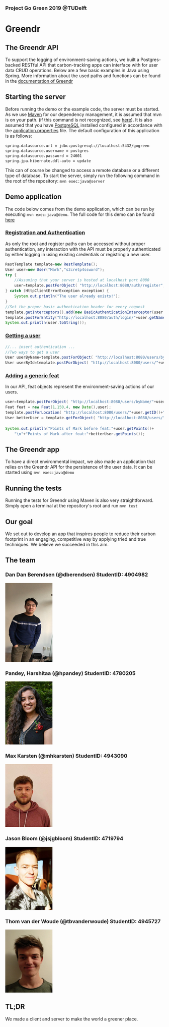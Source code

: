 ### Project Go Green 2019 @TUDelft
# Greendr

## The Greendr API
To support the logging of environment-saving actions, we built a Postgres-backed RESTful API that carbon-tracking apps can interface with for user data CRUD operations. Below are a few basic examples in Java using Spring. More information about the used paths and functions can be found in the [documentation of Greendr](https://thomw2o0o.github.io/)


## Starting the server
Before running the demo or the example code, the server must be started. As we use [Maven](https://maven.apache.org/download.cgi) for our dependency management, it is assumed that mvn is on your path. (if this command is not recognized, see [here](https://www.mkyong.com/maven/how-to-install-maven-in-windows/)). It is also assumed that you have [PostgreSQL](https://www.postgresql.org/download/) installed configured in accordance with the [application.properties](src/main/resources/application.properties) file. The default configuration of this application is as follows:
~~~
spring.datasource.url = jdbc:postgresql://localhost:5432/gogreen
spring.datasource.username = postgres
spring.datasource.password = 24601
spring.jpa.hibernate.ddl-auto = update
~~~
This can of course be changed to access a remote database or a different type of database. To start the server, simply run the following command in the root of the repository:
`mvn exec:java@server`

## Demo application
The code below comes from the demo application, which can be run by executing `mvn exec:java@demo`. The full code for this demo can be found [here](src/main/java/demo/DemoApplication.java)
### [Registration and Authentication](https://thomw2o0o.github.io/server/controller/AuthController.html)
As only the root and register paths can be accessed without proper authentication, any interaction with the API must be properly authenticated by either logging in using existing credentials or registring a new user.
~~~Java
RestTemplate template=new RestTemplate();
User user=new User("Mark","s3cretp4ssword");
try {
    //Assuming that your server is hosted at localhost port 8080
    user=template.postForObject( "http://localhost:8080/auth/register", new HttpEntity<>(user),User.class);
} catch (HttpClientErrorException exception) {
    System.out.println("The user already exists!");
}
//Set the proper basic authentication header for every request
template.getInterceptors().add(new BasicAuthenticationInterceptor(user.getName(), user.getPassword()));
template.postForEntity("http://localhost:8080/auth/login/"+user.getName(),new HttpEntity<>(user),User.class);
System.out.println(user.toString());
~~~
### [Getting a user](https://thomw2o0o.github.io/server/controller/UserController.html)
~~~Java
//... insert authentication ...
//Two ways to get a user
User userByName=template.postForObject( "http://localhost:8080/users/byName/"+user.getName(), new HttpEntity<>(user),User.class);
User userById=template.postForObject( "http://localhost:8080/users/"+user.getID(), new HttpEntity<>(user),User.class);
~~~
### [Adding a generic feat](https://thomw2o0o.github.io/server/controller/FeatController.html)
In our API, feat objects represent the environment-saving actions of our users.
~~~Java
user=template.postForObject( "http://localhost:8080/users/byName/"+user.getName(), new HttpEntity<>(user),User.class);
Feat feat = new Feat(1,150,4, new Date(),user);
template.postForLocation( "http://localhost:8080/users/"+user.getID()+"/feats/new", new HttpEntity<>(feat));
User betterUser = template.getForObject( "http://localhost:8080/users/"+user.getID(),  User.class);

System.out.println("Points of Mark before feat:"+user.getPoints()+
    "\n"+"Points of Mark after feat:"+betterUser.getPoints());
~~~

## The Greendr app
To have a direct environmental impact, we also made an application that relies on the Greendr API for the persistence of the user data. It can be started using `mvn exec:java@demo`

## Running the tests
Running the tests for Greendr using Maven is also very straightforward. Simply open a terminal at the repository's root and run `mvn test`
## Our goal
We set out to develop an app that inspires people to reduce their carbon footprint in an engaging, competitive way by applying tried and true techniques. We believe we succeeded in this aim.

## The team
### Dan Dan Berendsen (@dberendsen) StudentID: 4904982

<img src = "photos/IMG_6796.JPG" width = "150" height = "250">

### Pandey, Harshitaa (@hpandey) StudentID: 4780205

<img src = "photos/photo.jpg" width = "150" height = "200">

### Max Karsten (@mhkarsten) StudentID: 4943090

<img src = "photos/PasPhoto_Max_Karsten.jpg" width = "150" height = "200">

### Jason Bloom (@jsjgbloom) StudentID: 4719794

<img src = "photos/photo_4719791_Jason_Bloom.jpg" width = "150" height = "200">

### Thom van der Woude (@tbvanderwoude) StudentID: 4945727

<img src = "photos/IMG_20190215_183148.jpg" width = "150" height = "200">

## TL;DR
We made a client and server to make the world a greener place.
